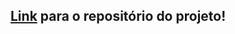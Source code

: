## [Link](https://github.com/Lucas-Almeida-SD/Trybe-Projeto_11-Shopping_Cart) para o repositório do projeto!